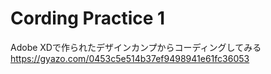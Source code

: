 # Cording Practice 1
 Adobe XDで作られたデザインカンプからコーディングしてみる
https://gyazo.com/0453c5e514b37ef9498941e61fc36053
